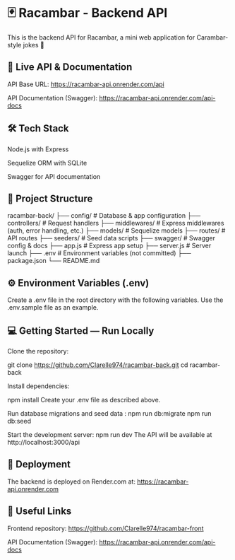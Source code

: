 # 🃏 Racambar - Backend API
This is the backend API for Racambar, a mini web application for Carambar-style jokes 🍬

## 🚀 Live API & Documentation
API Base URL: https://racambar-api.onrender.com/api

API Documentation (Swagger): https://racambar-api.onrender.com/api-docs

## 🛠️ Tech Stack
Node.js with Express

Sequelize ORM with SQLite

Swagger for API documentation

## 📁 Project Structure

racambar-back/
├── config/             # Database & app configuration
├── controllers/        # Request handlers
├── middlewares/        # Express middlewares (auth, error handling, etc.)
├── models/             # Sequelize models
├── routes/             # API routes
├── seeders/            # Seed data scripts
├── swagger/            # Swagger config & docs
├── app.js              # Express app setup
├── server.js           # Server launch
├── .env                # Environment variables (not committed)
├── package.json
└── README.md

## ⚙️ Environment Variables (.env)
Create a .env file in the root directory with the following variables. Use the .env.sample file as an example.

## 💻 Getting Started — Run Locally
Clone the repository:

git clone https://github.com/Clarelle974/racambar-back.git
cd racambar-back

Install dependencies:

npm install
Create your .env file as described above.

Run database migrations and seed data :
npm run db:migrate
npm run db:seed

Start the development server:
npm run dev
The API will be available at http://localhost:3000/api

## 🚀 Deployment
The backend is deployed on Render.com at:
https://racambar-api.onrender.com

## 🔗 Useful Links
Frontend repository: https://github.com/Clarelle974/racambar-front

API Documentation (Swagger): https://racambar-api.onrender.com/api-docs

